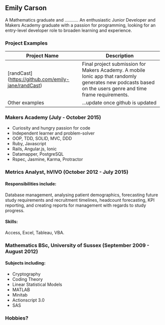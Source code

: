 ## Emily Carson

A Mathematics graduate and ...........
An enthusiastic Junior Developer and Makers Academy graduate with a passion for programming, looking for an entry-level developer role to broaden learning and experience.

### Project Examples

|Project Name | Description |
|-------------|-------------|
| [randCast] (https://github.com/emily-jane/randCast) | Final project submission for Makers Academy. A mobile Ionic app that randomly generates new podcasts based on the users genre and time frame requirements. |
| Other examples | ...update once github is updated |



### Makers Academy (July - October 2015)

- Curiosity and hungry passion for code
- Independent learner and problem-solver
- OOP, TDD, SOLID, MVC, DDD
- Ruby, Javascript 
- Rails, Angular.js, Ionic
- Datamapper, PostgreSQL
- Rspec, Jasmine, Karma, Protractor

### Metrics Analyst, hVIVO (October 2012 - July 2015)

#### Responsibilities include: 
Database management, analysing patient demographics, forecasting future study requirements and recruitment timelines, headcount forecasting, KPI reporting, and creating reports for management with regards to study progress.
#### Skills: 
Access, Excel, Tableau, VBA.

### Mathematics BSc, University of Sussex (September 2009 - August 2012)

#### Subjects including:
- Cryptography
- Coding Theory
- Linear Statistical Models
- MATLAB
- Minitab
- Actionscript 3.0
- SAS

### Hobbies?
